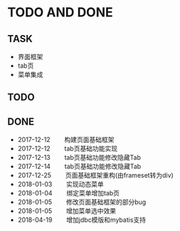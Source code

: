 TODO AND DONE
=====
## TASK
  * 界面框架
  * tab页
  * 菜单集成
  
## TODO

## DONE
  * 2017-12-12  &emsp;&emsp;构建页面基础框架            
  * 2017-12-12  &emsp;&emsp;tab页基础功能实现          
  * 2017-12-13  &emsp;&emsp;tab页基础功能修改隐藏Tab
  * 2017-12-14  &emsp;&emsp;tab页基础功能修改隐藏Tab     
  * 2017-12-25  &emsp;&emsp;页面基础框架重构(由frameset转为div)
  * 2018-01-03  &emsp;&emsp;实现动态菜单
  * 2018-01-04  &emsp;&emsp;绑定菜单增加tab页
  * 2018-01-05  &emsp;&emsp;修改页面基础框架的部分bug
  * 2018-01-05  &emsp;&emsp;增加菜单选中效果
  * 2018-04-19  &emsp;&emsp;增加jdbc模版和mybatis支持